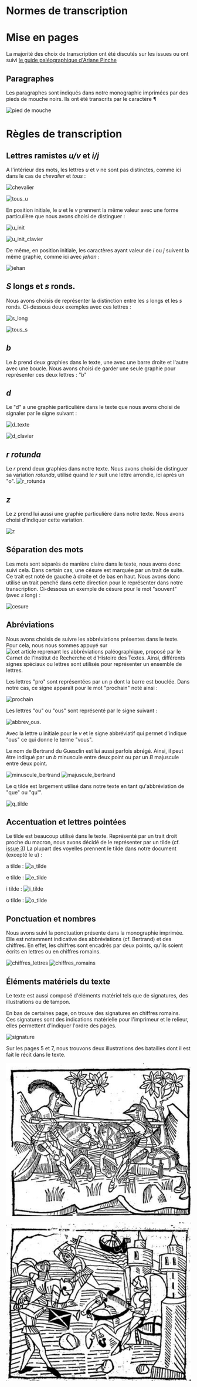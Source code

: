 Normes de transcription
====

# Mise en pages

La majorité des choix de transcription ont été discutés sur les issues ou ont suivi [le guide paléographique d'Ariane Pinche](https://hal.science/hal-03697382/)

## Paragraphes

Les paragraphes sont indiqués dans notre monographie imprimées par des pieds de mouche noirs. Ils ont été transcrits par le caractère ¶ 

![pied de mouche](./img/caractères/piedmouche.png)

# Règles de transcription
## Lettres ramistes *u/v* et *i/j*

A l'intérieur des mots, les lettres *u* et *v* ne sont pas distinctes, comme ici dans le cas de *chevalier* et *tous* :

![chevalier](./img/caractères/chevalier.png) 

![tous_u](./img/caractères/u_normal.png)

En position initiale, le *u* et le *v* prennent la même valeur avec une forme particulière que nous avons choisi de distinguer : 

![u_init](./img/caractères/u_init.png) 

![u_init_clavier](./img/caractères/u_position_init_clavier.png)


De même, en position initiale, les caractères ayant valeur de *i* ou *j* suivent la même graphie, comme ici avec *jehan* :

![iehan](./img/caractères/ramiste_i.png)

## *S* longs et *s* ronds. 

Nous avons choisis de représenter la distinction entre les *s* longs et les *s* ronds. Ci-dessous deux exemples avec ces lettres :

![s_long](./img/caractères/s_long.png) 

![tous_s](./img/caractères/u_normal.png)

## *b*
Le *b* prend deux graphies dans le texte, une avec une barre droite et l'autre avec une boucle. Nous avons choisi de garder une seule graphie pour représenter ces deux lettres : "b"


## *d*

Le "d" a une graphie particulière dans le texte que nous avons choisi de signaler par le signe suivant : 

![d_texte](./img/caractères/d.png) 

![d_clavier](./img/caractères/d_clavier.png)

## *r rotunda*

Le *r* prend deux graphies dans notre texte. Nous avons choisi de distinguer sa variation *rotunda*, utilisé quand le *r* suit une lettre arrondie, ici après un "o". 
![r_rotunda](./img/caractères/r_rotunda.png)

## *z*

Le *z* prend lui aussi une graphie particulière dans notre texte. Nous avons choisi d'indiquer cette variation.

![z](./img/caractères/z.png)


## Séparation des mots

Les mots sont séparés de manière claire dans le texte, nous avons donc suivi cela. Dans certain cas, une césure est marquée par un trait de suite. Ce trait est noté de gauche à droite et de bas en haut. Nous avons donc utilisé un trait penché dans cette direction pour le représenter dans notre transcription. Ci-dessous un exemple de césure pour le mot "souvent" (avec *s* long) : 

![cesure](./img/caractères/cesure_souvent.png)


## Abréviations

Nous avons choisis de suivre les abbréviations présentes dans le texte. Pour cela, nous nous sommes appuyé sur ![cet article reprenant les abbréviations paléographique](https://irht.hypotheses.org/792), proposé par le Carnet de l'Institut de Recherche et d'Histoire des Textes. Ainsi, différents signes spéciaux ou lettres sont utilisés pour représenter un ensemble de lettres. 

Les lettres "pro" sont représentées par un p dont la barre est bouclée. Dans notre cas, ce signe apparaît pour le mot "prochain" noté ainsi : 

![prochain](./img/caractères/prochain.png)

Les lettres "ou" ou "ous" sont représenté par le signe suivant : 

![abbrev_ous](./img/caractères/abbrev_ou.png). 

Avec la lettre *u* initiale pour le *v* et le signe abbréviatif qui permet d'indique "ous" ce qui donne le terme "vous". 

Le nom de Bertrand du Guesclin est lui aussi parfois abrégé. Ainsi, il peut être indiqué par un *b* minuscule entre deux point ou par un *B* majuscule entre deux point. 


![minuscule_bertrand](./img/caractères/abbrev_bert_min.png) ![majuscule_bertrand](./img/caractères/abbrev_bert_maj.png)

Le q tilde est largement utilisé dans notre texte en tant qu'abbréviation de "que" ou "qu'". 

![q_tilde](./img/caractères/q_tilde.png)

## Accentuation et lettres pointées

Le tilde est beaucoup utilisé dans le texte. Représenté par un trait droit proche du macron, nous avons décidé de le représenter par un tilde (cf. [issue 3](https://github.com/asalva15/HN-2022--PROJET-DU-GUESCLIN--/issues/3))
La plupart des voyelles prennent le tilde dans notre document (excepté le u) :

a tilde : ![a_tilde](./img/caractères/a_tilde.png)

e tilde : ![e_tilde](./img/caractères/e_tilde.png)

i tilde : ![i_tilde](./img/caractères/i_tilde.png)

o tilde : ![o_tilde](./img/caractères/o_tilde.png)

## Ponctuation et nombres

Nous avons suivi la ponctuation présente dans la monographie imprimée. Elle est notamment indicative des abbréviations (cf. Bertrand) et des chiffres. En effet, les chiffres sont encadrés par deux points, qu'ils soient écrits en lettres ou en chiffres romains. 

![chiffres_lettres](./img/caractères/chiffres.png) ![chiffres_romains](./img/caractères/abbrev_chiffre.png)

## Éléments matériels du texte

Le texte est aussi composé d'éléments matériel tels que de signatures, des illustrations ou de tampon. 

En bas de certaines page, on trouve des signatures en chiffres romains. Ces signatures sont des indications matérielle pour l'imprimeur et le relieur, elles permettent d'indiquer l'ordre des pages. 

![signature](./img/caractères/signature_page_3.png)


Sur les pages 5 et 7, nous trouvons deux illustrations des batailles dont il est fait le récit dans le texte. 

![illustration_page_5](./img/illustrations/illustration_p5.png) 

![illustration_page_7](./img/illustrations/illustration_p7.png) 
